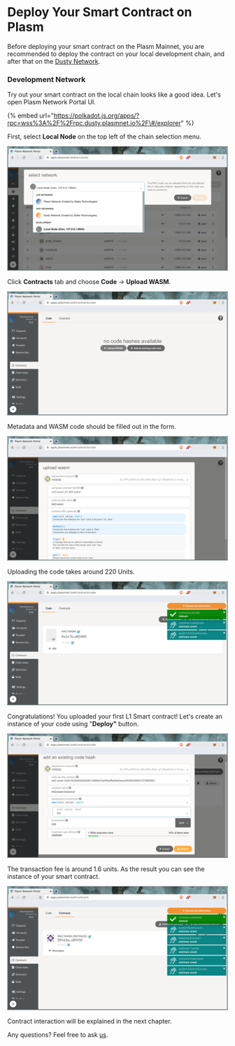 # Deploy Your Smart Contract on Plasm

Before deploying your smart contract on the Plasm Mainnet, you are recommended to deploy the contract on your local development chain, and after that on the [Dusty Network](https://medium.com/stake-technologies/the-dusty-plasm-93df289b3a5).

### Development Network

Try out your smart contract on the local chain looks like a good idea. Let's open Plasm Network Portal UI.

{% embed url="https://polkadot.js.org/apps/?rpc=wss%3A%2F%2Frpc.dusty.plasmnet.io%2F\#/explorer" %}



First, select **Local Node** on the top left of the chain selection menu.

![](../../../../.gitbook/assets/select_local.png)

Click **Contracts** tab and choose **Code** -&gt; **Upload WASM**.

![](../../../../.gitbook/assets/upload.png)

Metadata and WASM code should be filled out in the form.

![](../../../../.gitbook/assets/filled_form.png)

Uploading the code takes around 220 Units.

![](../../../../.gitbook/assets/uploaded.png)

Congratulations! You uploaded your first L1 Smart contract! Let's create an instance of your code using "**Deploy"** button.

![Don&apos;t foget to set 100 unit endowment.](../../../../.gitbook/assets/deploy.png)

The transaction fee is around 1.6 units. As the result you can see the instance of your smart contract.

![](../../../../.gitbook/assets/instance_000.png)

Contract interaction will be explained in the next chapter.

Any questions? Feel free to ask [us](https://discord.gg/kH3Njpr).

